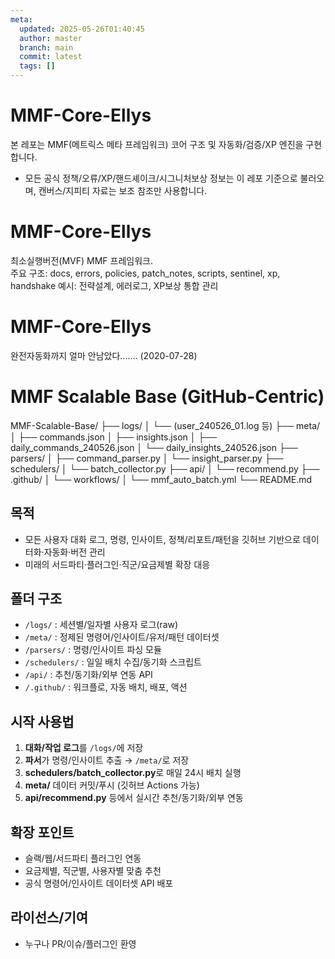 ```yaml
---
meta:
  updated: 2025-05-26T01:40:45
  author: master
  branch: main
  commit: latest
  tags: []
---
```

# MMF-Core-Ellys

본 레포는 MMF(메트릭스 메타 프레임워크) 코어 구조 및 자동화/검증/XP 엔진을 구현합니다.
- 모든 공식 정책/오류/XP/핸드셰이크/시그니처보상 정보는 이 레포 기준으로 불러오며, 캔버스/지피티 자료는 보조 참조만 사용합니다.

# MMF-Core-Ellys
최소실행버전(MVF) MMF 프레임워크.  
주요 구조: docs, errors, policies, patch_notes, scripts, sentinel, xp, handshake
예시: 전략설계, 에러로그, XP보상 통합 관리

# MMF-Core-Ellys
완전자동화까지 얼마 안남았다....... (2020-07-28)

# MMF Scalable Base (GitHub-Centric)
MMF-Scalable-Base/
├── logs/
│   └── (user_240526_01.log 등)
├── meta/
│   ├── commands.json
│   ├── insights.json
│   ├── daily_commands_240526.json
│   └── daily_insights_240526.json
├── parsers/
│   ├── command_parser.py
│   └── insight_parser.py
├── schedulers/
│   └── batch_collector.py
├── api/
│   └── recommend.py
├── .github/
│   └── workflows/
│       └── mmf_auto_batch.yml
└── README.md

## 목적
- 모든 사용자 대화 로그, 명령, 인사이트, 정책/리포트/패턴을 깃허브 기반으로 데이터화·자동화·버전 관리
- 미래의 서드파티·플러그인·직군/요금제별 확장 대응

## 폴더 구조
- `/logs/`       : 세션별/일자별 사용자 로그(raw)
- `/meta/`       : 정제된 명령어/인사이트/유저/패턴 데이터셋
- `/parsers/`    : 명령/인사이트 파싱 모듈
- `/schedulers/` : 일일 배치 수집/동기화 스크립트
- `/api/`        : 추천/동기화/외부 연동 API
- `/.github/`    : 워크플로, 자동 배치, 배포, 액션

## 시작 사용법
1. **대화/작업 로그**를 `/logs/`에 저장
2. **파서**가 명령/인사이트 추출 → `/meta/`로 저장
3. **schedulers/batch_collector.py**로 매일 24시 배치 실행
4. **meta/** 데이터 커밋/푸시 (깃허브 Actions 가능)
5. **api/recommend.py** 등에서 실시간 추천/동기화/외부 연동

## 확장 포인트
- 슬랙/웹/서드파티 플러그인 연동
- 요금제별, 직군별, 사용자별 맞춤 추천
- 공식 명령어/인사이트 데이터셋 API 배포

## 라이선스/기여
- 누구나 PR/이슈/플러그인 환영
